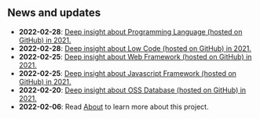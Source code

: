## News and updates

- **2022-02-28**: [Deep insight about Programming Language (hosted on GitHub) in 2021.](/_/language/deep-insight-into-programming-languages-2021)
- **2022-02-28**: [Deep insight about Low Code (hosted on GitHub) in 2021.](/_/low-code/deep-insight-into-lowcode-development-tools-2021)
- **2022-02-25**: [Deep insight about Web Framework (hosted on GitHub) in 2021.](/_/web-framework/deep-insight-about-web-framework-2021)
- **2022-02-25**: [Deep insight about Javascript Framework (hosted on GitHub) in 2021.](/_/js-framework/deep-insight-into-js-framework-2021)
- **2022-02-20**: [Deep insight about OSS Database (hosted on GitHub) in 2021.](/_/database/deep-insight-about-oss-database-2021)
- **2022-02-06**: Read [About](/blog/about) to learn more about this project.
